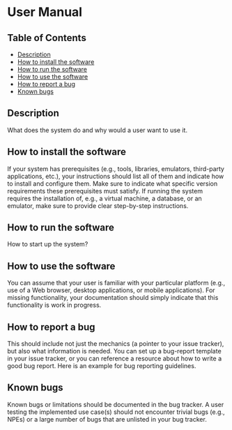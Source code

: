 # User Manual

## Table of Contents
* [Description](https://github.com/Get-It-Done-403/Get-It-Done/edit/main/documentation/user-manual.md#description)
* [How to install the software](https://github.com/Get-It-Done-403/Get-It-Done/edit/main/documentation/user-manual.md#how-to-install-the-software)
* [How to run the software](https://github.com/Get-It-Done-403/Get-It-Done/edit/main/documentation/user-manual.md#how-to-run-the-software)
* [How to use the software](https://github.com/Get-It-Done-403/Get-It-Done/edit/main/documentation/user-manual.md#how-to-use-the-software)
* [How to report a bug](https://github.com/Get-It-Done-403/Get-It-Done/edit/main/documentation/user-manual.md#how-to-report-a-bug)
* [Known bugs](https://github.com/Get-It-Done-403/Get-It-Done/edit/main/documentation/user-manual.md#known-bugs)

## Description
What does the system do and why would a user want to use it.

## How to install the software
If your system has prerequisites (e.g., tools, libraries, emulators, third-party applications, etc.), your instructions should list all of them and indicate how to install and configure them. Make sure to indicate what specific version requirements these prerequisites must satisfy. If running the system requires the installation of, e.g., a virtual machine, a database, or an emulator, make sure to provide clear step-by-step instructions.

## How to run the software
How to start up the system?

## How to use the software
You can assume that your user is familiar with your particular platform (e.g., use of a Web browser, desktop applications, or mobile applications). For missing functionality, your documentation should simply indicate that this functionality is work in progress.

## How to report a bug
This should include not just the mechanics (a pointer to your issue tracker), but also what information is needed. You can set up a bug-report template in your issue tracker, or you can reference a resource about how to write a good bug report. Here is an example for bug reporting guidelines.

## Known bugs
Known bugs or limitations should be documented in the bug tracker. A user testing the implemented use case(s) should not encounter trivial bugs (e.g., NPEs) or a large number of bugs that are unlisted in your bug tracker.
